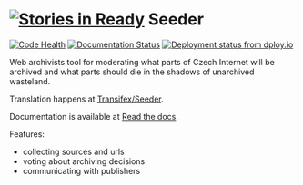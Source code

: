 [![Stories in Ready](https://badge.waffle.io/WebArchivCZ/Seeder.png?label=ready&title=Ready)](https://waffle.io/WebArchivCZ/Seeder)
Seeder
======

[![Code Health](https://landscape.io/github/WebArchivCZ/Seeder/master/landscape.svg?style=flat)](https://landscape.io/github/WebArchivCZ/Seeder/master)
[![Documentation Status](https://readthedocs.org/projects/seeder/badge/?version=latest)](https://seeder.readthedocs.org/en/latest/)
[![Deployment status from dploy.io](https://visgean.dploy.io/badge/45290641984040/34283.svg)](http://dploy.io)

Web archivists tool for moderating what parts of Czech Internet will be 
archived and what parts should die in the shadows of unarchived wasteland.

Translation happens at [Transifex/Seeder](https://www.transifex.com/projects/p/seeder/).

Documentation is available at [Read the docs](http://seeder.readthedocs.org/en/latest/).


Features:
 - collecting sources and urls
 - voting about archiving decisions
 - communicating with publishers
